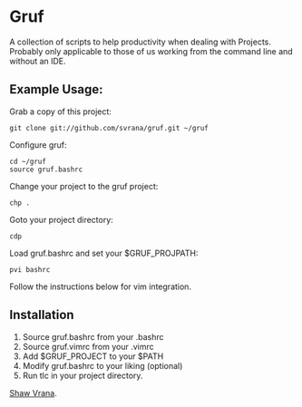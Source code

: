 Gruf 
====

A collection of scripts to help productivity when dealing with
Projects.  Probably only applicable to those of us working from the
command line and without an IDE.

Example Usage:
--------------

Grab a copy of this project:

	git clone git://github.com/svrana/gruf.git ~/gruf

Configure gruf:
	
	cd ~/gruf
	source gruf.bashrc

Change your project to the gruf project:

	chp .

Goto your project directory:
	
	cdp

Load gruf.bashrc and set your $GRUF_PROJPATH:
	
	pvi bashrc


Follow the instructions below for vim integration.


Installation
-----

1. Source gruf.bashrc from your .bashrc
2. Source gruf.vimrc from your .vimrc
3. Add $GRUF_PROJECT to your $PATH
4. Modify gruf.bashrc to your liking (optional)
5. Run tlc in your project directory.

[Shaw Vrana](http://vranix.com/).
